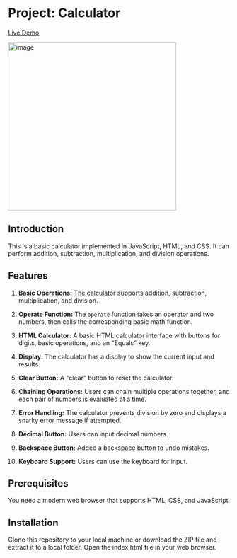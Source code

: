 # Project: Calculator

[Live Demo](https://jathusan08.github.io/calculator/)

<img width="380" alt="image" src="https://github.com/Jathusan08/calculator/assets/36281788/484be75a-8048-4eb8-8b20-8044384925fa">


## Introduction

This is a basic calculator implemented in JavaScript, HTML, and CSS. It can perform addition, subtraction, multiplication, and division operations.

## Features

1. **Basic Operations:** The calculator supports addition, subtraction, multiplication, and division.

2. **Operate Function:** The `operate` function takes an operator and two numbers, then calls the corresponding basic math function.

3. **HTML Calculator:** A basic HTML calculator interface with buttons for digits, basic operations, and an "Equals" key.

4. **Display:** The calculator has a display to show the current input and results.

5. **Clear Button:** A "clear" button to reset the calculator.

6. **Chaining Operations:** Users can chain multiple operations together, and each pair of numbers is evaluated at a time.

7. **Error Handling:** The calculator prevents division by zero and displays a snarky error message if attempted.

8. **Decimal Button:** Users can input decimal numbers.

9. **Backspace Button:** Added a backspace button to undo mistakes.

10. **Keyboard Support:** Users can use the keyboard for input.

## Prerequisites

You need a modern web browser that supports HTML, CSS, and JavaScript.

## Installation

Clone this repository to your local machine or download the ZIP file and extract it to a local folder. Open the index.html file in your web browser.
